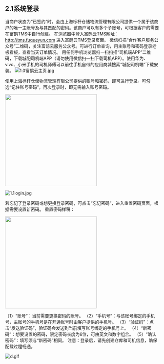 ## 2.1系统登录
当商户状态为“已签约”时，会由上海标杆仓储物流管理有限公司提供一个属于该商户的唯一主账号及与其匹配的密码。该商户可以有多个子账号，可根据客户的需要在富鹊TMS中自行创建。
在浏览器中登入富鹊云TMS网址：http://tms.fuqueyun.com 进入富鹊云TMS登录页面。
微信扫描“合作客户服务公众号”二维码，关注富鹊云服务公众号。可进行订单查询，用主账号和密码登录老板看板，查看当天订单情况。
用任何手机浏览器扫一扫扫描“司机端APP”二维码，下载城配司机端APP（请勿使用微信扫一扫下载司机APP）。使用华为、vivo、小米手机的司机师傅可以前往手机自带的应用商城搜索“城配司机端”下载安装。
![1.0富鹊云主页.jpg](https://i.loli.net/2019/01/12/5c3a0d4c5772e.jpg)

使用上海标杆仓储物流管理有限公司提供的账号和密码，即可进行登录。可勾选“记住账号密码”，再次登录时，即无需输入账号密码。

<img src="https://i.loli.net/2019/01/12/5c3a0d4bcef76.jpg" width = "300" height = "300"  align=center />

![1.1login.jpg](https://i.loli.net/2019/01/12/5c3a0d4bcef76.jpg ':size=400x400')

若忘记了登录密码或想更换登录密码，可点击“忘记密码”，进入重置密码页面，根据需要设置新密码。
重置密码样稿：

<img src="https://i.loli.net/2019/01/12/5c3a0d4c2e366.jpg" width = "300" height = "300"  align=center />

<!-- ![1.2resetPassword.jpg](https://i.loli.net/2019/01/12/5c3a0d4c2e366.jpg) -->

（1）“账号”：当前需要更换密码的账号。
（2）“手机号”：与该账号绑定的手机号，主账号的手机号是在开通账号时由客户提供的手机号。
（3）“验证码”：点击“发送验证码”，验证码会发送到当前填写账号绑定的手机号上。
（4）“新密码”：想要设置的密码，限定密码长度为6位，可由英文和数字组合。
（5）“确认密码”：填写须与“新密码”相同。
注意：登录后，请先创建仓库和司机信息，确保配载过程畅通。

![d.gif](https://i.loli.net/2019/01/13/5c3a12c0874b5.gif)

